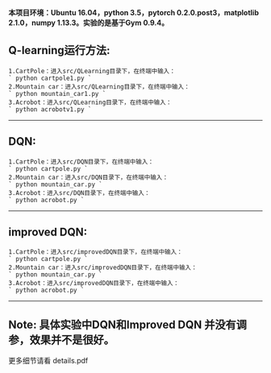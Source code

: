**本项目环境：Ubuntu 16.04，python 3.5，pytorch 0.2.0.post3，matplotlib 2.1.0，numpy 1.13.3。实验的是基于Gym 0.9.4。**

## Q-learning运行方法: ##
    
    1.CartPole：进入src/QLearning目录下，在终端中输入：
    ` python cartpole1.py `
    2.Mountain car：进入src/QLearning目录下，在终端中输入：
    ` python mountain_car1.py `
    3.Acrobot：进入src/QLearning目录下，在终端中输入： 
    ` python acrobotv1.py `
***
## DQN: ##
    1.CartPole：进入src/DQN目录下，在终端中输入： 
    ` python cartpole.py `
    2.Mountain car：进入src/DQN目录下，在终端中输入： 
    ` python mountain_car.py `
    3.Acrobot：进入src/DQN目录下，在终端中输入： 
    ` python acrobot.py `
***
## improved DQN:
    1.CartPole：进入src/improvedDQN目录下，在终端中输入： 
    ` python cartpole.py `
    2.Mountain car：进入src/improvedDQN目录下，在终端中输入：
    ` python mountain_car.py `
    3.Acrobot：进入src/improvedDQN目录下，在终端中输入： 
    ` python acrobot.py `
***

## Note: 具体实验中DQN和Improved DQN 并没有调参，效果并不是很好。

更多细节请看 details.pdf
